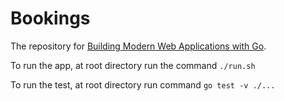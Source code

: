 # Bookings

The repository for [Building Modern Web Applications with Go](https://www.udemy.com/course/building-modern-web-applications-with-go/?referralCode=0415FB906223F10C6800).


To run the app, at root directory run the command
```./run.sh```

To run the test, at root directory run command
```go test -v ./...```